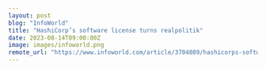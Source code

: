 ```yaml
---
layout: post
blog: "InfoWorld"
title: "HashiCorp’s software license turns realpolitik"
date: 2023-08-14T09:00:00Z
image: images/infoworld.png
remote_url: "https://www.infoworld.com/article/3704809/hashicorps-software-license-turns-realpolitik.html#tk.rss_applicationdevelopment"
---
```

